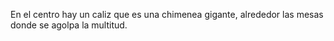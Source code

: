 
En el centro hay un caliz que es una chimenea gigante, alrededor las mesas donde se agolpa la multitud.